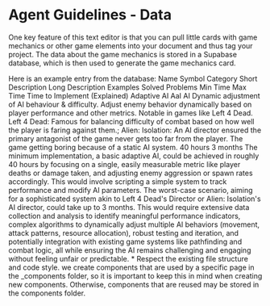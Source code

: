 # Agent Guidelines - Data
One key feature of this text editor is that you can pull little cards with game mechanics or other game elements into your document and thus tag your project. The data about the game mechanics is stored in a Supabase database, which is then used to generate the game mechanics card.

Here is an example entry from the database:
Name	Symbol	Category	Short Description	Long Description	Examples	Solved Problems	Min Time	Max Time	Time to Implement (Explained)
Adaptive AI	AaI	AI	Dynamic adjustment of AI behaviour & difficulty.	Adjust enemy behavior dynamically based on player performance and other metrics. Notable in games like Left 4 Dead.	Left 4 Dead: Famous for balancing difficulty of combat based on how well the player is faring against them.; Alien: Isolation: An AI director ensured the primary antagonist of the game never gets too far from the player.	The game getting boring because of a static AI system.	40 hours	3 months	The minimum implementation, a basic adaptive AI, could be achieved in roughly 40 hours by focusing on a single, easily measurable metric like player deaths or damage taken, and adjusting enemy aggression or spawn rates accordingly. This would involve scripting a simple system to track performance and modify AI parameters. The worst-case scenario, aiming for a sophisticated system akin to Left 4 Dead's Director or Alien: Isolation's AI director, could take up to 3 months. This would require extensive data collection and analysis to identify meaningful performance indicators, complex algorithms to dynamically adjust multiple AI behaviors (movement, attack patterns, resource allocation), robust testing and iteration, and potentially integration with existing game systems like pathfinding and combat logic, all while ensuring the AI remains challenging and engaging without feeling unfair or predictable. * Respect the existing file structure and code style. we create components that are used by a specific page in the _components folder, so it is important to keep this in mind when creating new components. Otherwise, components that are reused may be stored in the components folder.



